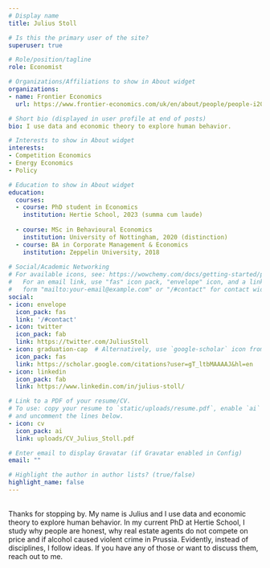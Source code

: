 ```yaml
---
# Display name
title: Julius Stoll

# Is this the primary user of the site?
superuser: true

# Role/position/tagline
role: Economist

# Organizations/Affiliations to show in About widget
organizations:
- name: Frontier Economics
  url: https://www.frontier-economics.com/uk/en/about/people/people-i20964-julius-stoll/

# Short bio (displayed in user profile at end of posts)
bio: I use data and economic theory to explore human behavior. 

# Interests to show in About widget
interests:
- Competition Economics
- Energy Economics
- Policy

# Education to show in About widget
education:
  courses:
  - course: PhD student in Economics
    institution: Hertie School, 2023 (summa cum laude)
    
  - course: MSc in Behavioural Economics
    institution: University of Nottingham, 2020 (distinction)
  - course: BA in Corporate Management & Economics
    institution: Zeppelin University, 2018
   
# Social/Academic Networking
# For available icons, see: https://wowchemy.com/docs/getting-started/page-builder/#icons
#   For an email link, use "fas" icon pack, "envelope" icon, and a link in the
#   form "mailto:your-email@example.com" or "/#contact" for contact widget.
social:
- icon: envelope
  icon_pack: fas
  link: '/#contact'
- icon: twitter
  icon_pack: fab
  link: https://twitter.com/JuliusStoll
- icon: graduation-cap  # Alternatively, use `google-scholar` icon from `ai` icon pack
  icon_pack: fas
  link: https://scholar.google.com/citations?user=gT_ltbMAAAAJ&hl=en
- icon: linkedin
  icon_pack: fab
  link: https://www.linkedin.com/in/julius-stoll/

# Link to a PDF of your resume/CV.
# To use: copy your resume to `static/uploads/resume.pdf`, enable `ai` icons in `params.toml`, 
# and uncomment the lines below.
- icon: cv
  icon_pack: ai
  link: uploads/CV_Julius_Stoll.pdf

# Enter email to display Gravatar (if Gravatar enabled in Config)
email: ""

# Highlight the author in author lists? (true/false)
highlight_name: false
---
```

<br>
Thanks for stopping by. My name is Julius and I use data and economic theory to explore human behavior. In my current PhD at Hertie School, I study why people are honest, why real estate agents do not compete on price and if alcohol caused violent crime in Prussia. Evidently, instead of disciplines, I follow ideas. If you have any of those or want to discuss them, reach out to me.


